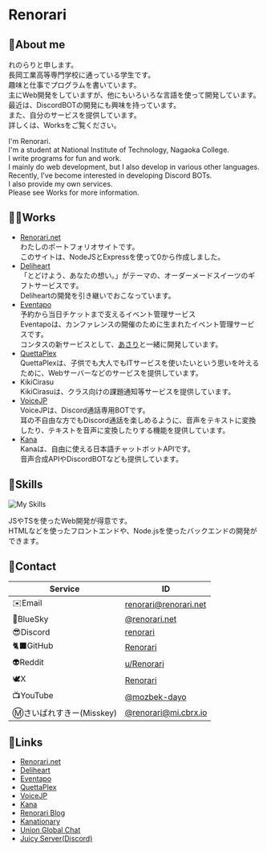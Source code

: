 # Renorari

## 🤗About me

れのらりと申します。  
長岡工業高等専門学校に通っている学生です。  
趣味と仕事でプログラムを書いています。  
主にWeb開発をしていますが、他にもいろいろな言語を使って開発しています。  
最近は、DiscordBOTの開発にも興味を持っています。  
また、自分のサービスを提供しています。  
詳しくは、Worksをご覧ください。

I'm Renorari.  
I'm a student at National Institute of Technology, Nagaoka College.  
I write programs for fun and work.  
I mainly do web development, but I also develop in various other languages.  
Recently, I've become interested in developing Discord BOTs.  
I also provide my own services.  
Please see Works for more information.

## 👨‍💻Works

- [Renorari.net](https://renorari.net)  
  わたしのポートフォリオサイトです。  
  このサイトは、NodeJSとExpressを使って0から作成しました。
- [Deliheart](https://deliheart.jp/)  
  「とどけよう、あなたの想い。」がテーマの、オーダーメードスイーツのギフトサービスです。  
  Deliheartの開発を引き継いでおこなっています。
- [Eventapo](https://eventapo.com/)  
  予約から当日チケットまで支えるイベント管理サービス  
  Eventapoは、カンファレンスの開催のために生まれたイベント管理サービスです。  
  コンタスの新サービスとして、[あさり](https://github.com/asaritomohiro)と一緒に開発しています。
- [QuettaPlex](https://quettaplex.com/)  
  QuettaPlexは、子供でも大人でもITサービスを使いたいという思いを叶えるために、Webサーバーなどのサービスを提供しています。
- KikiCirasu  
  KikiCirasuは、クラス向けの課題通知等サービスを提供しています。
- [VoiceJP](https://voicejp.renorari.net/)  
  VoiceJPは、Discord通話専用BOTです。  
  耳の不自由な方でもDiscord通話を楽しめるように、音声をテキストに変換したり、テキストを音声に変換したりする機能を提供しています。
- [Kana](https://kana.renorari.net/)  
  Kanaは、自由に使える日本語チャットボットAPIです。  
  音声合成APIやDiscordBOTなども提供しています。

## 💪Skills

![My Skills](https://skillicons.dev/icons?i=js,ts,html,css,bootstrap,materialui,react,nextjs,vue,vite,p5js,svg,regex,nodejs,express,electron,discord,bots,discordjs,c,cpp,java,kotlin,lua,php,py,swift,dotnet,laravel,rails,aws,gcp,cloudflare,heroku,vercel,nginx,docker,mysql,redis,wordpress,bash,powershell,gradle,maven,npm,yarn,github,githubactions,replit,androidstudio,unity,godot,ae,au,ai,ps,pr,blender,figma,latex,cmake,arduino,linux,debian,ubuntu,raspberrypi,apple,windows,visualstudio,vscode,eclipse,idea,vim,notion)

JSやTSを使ったWeb開発が得意です。  
HTMLなどを使ったフロントエンドや、Node.jsを使ったバックエンドの開発ができます。

## 📇Contact

| Service | ID |
| --- | --- |
| ✉️Email | <renorari@renorari.net> |
| 🦋BlueSky | [@renorari.net](https://bsky.app/profile/renorari.net) |
| 😎Discord | [renorari](https://discord.com/users/698395012219666432) |
| 🐈‍⬛GitHub | [Renorari](https://github.com/renorari) |
| 👽Reddit | [u/Renorari](https://www.reddit.com/user/Renorari) |
| 🕊️X | [Renorari](https://x.com/renorari) |
| 📺YouTube | [@mozbek-dayo](https://www.youtube.com/@mozbek-dayo) |
| Ⓜ️さいばれすきー(Misskey) | [@renorari@mi.cbrx.io](https://mi.cbrx.io/@renorari) |

## 🔗Links

- [Renorari.net](https://renorari.net)
- [Deliheart](https://deliheart.jp/)
- [Eventapo](https://eventapo.com/)
- [QuettaPlex](https://quettaplex.com/)
- [VoiceJP](https://voicejp.renorari.net/)
- [Kana](https://kana.renorari.net/)
- [Renorari Blog](https://blog.renorari.net/)
- [Kanationary](https://kanationary.renorari.net/)
- [Union Global Chat](https://ugc.renorari.net/)
- [Juicy Server(Discord)](https://discord.gg/WbSuHSjx2m)
